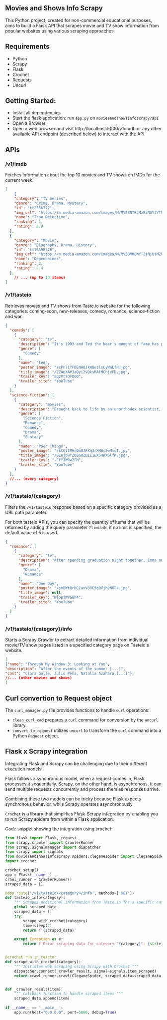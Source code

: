 ## Movies and Shows Info Scrapy
This Python project, created for non-commercial educational purposes, aims to build a Flask API that scrapes movie and TV show information from popular 
websites using various scraping approaches.

## Requirements
* Python
* Scrapy
* Flask
* Crochet
* Requests
* Uncurl

## Getting Started:
* Install all dependencies
* Start the flask application: run `app.py` on `moviesandshowsinfoscrapy/api`
* Open a Browser
* Open a web browser and visit http://localhost:5000/v1/imdb or any other available API endpoint (described below) to interact with the API.

## APIs

### /v1/imdb
Fetches information about the top 10 movies and TV shows on IMDb for the current week.

``` json
[
    {
    "category": "TV Series",
    "genre": "Crime, Drama, Mystery",
    "id": "tt2356777",
    "img_url": "https://m.media-amazon.com/images/M/MV5BNTEzMzBiNGYtYThiZS00MzBjLTk5ZWItM2FmMzU3Y2RjYTVlXkEyXkFqcGdeQXVyMjkwOTAyMDU@._V1_.jpg",
    "name": "True Detective",
    "ranking": 1,
    "rating": 8.9
  },
  {
    "category": "Movie",
    "genre": "Biography, Drama, History",
    "id": "tt15398776",
    "img_url": "https://m.media-amazon.com/images/M/MV5BMDBmYTZjNjUtN2M1MS00MTQ2LTk2ODgtNzc2M2QyZGE5NTVjXkEyXkFqcGdeQXVyNzAwMjU2MTY@._V1_.jpg",
    "name": "Oppenheimer",
    "ranking": 2,
    "rating": 8.4
  },
    // ... (up to 10 items)
]
```

### /v1/tasteio
Retrieves  movies and TV shows from Taste.io website for the following categories:
coming-soon, new-releases, comedy, romance, science-fiction and war.

``` json
{
  "comedy": [
    {
      "category": "tv",
      "description": "It's 1993 and Ted the bear's moment of fame has passed, leaving him living with his best friend[...]",
      "genre": [
        "Comedy"
      ],
      "name": "ted",
      "poster_image": "/cPn71YFDENH0JkWUezlsLyWmLfN.jpg",
      "title_image": "/2ZAeXAV3aQyi2VQksRAfMChjeFD.jpg",
      "trailer_key": "aq2Vt7OvQG0",
      "trailer_site": "YouTube"
    }
  ],
  "science-fiction": [
    {
      "category": "movies",
      "description": "Brought back to life by an unorthodox scientist, a young woman runs off [...]",
      "genre": [
        "Science Fiction",
        "Romance",
        "Comedy",
        "Drama",
        "Fantasy"
      ],
      "name": "Poor Things",
      "poster_image": "/kCGlIMHnOm8JPXq3rXM6c5wMxcT.jpg",
      "title_image": "/8LnjpwfZOSGOZUIE1uX54RXGlfR.jpg",
      "trailer_key": "-EfYJWRw2FM",
      "trailer_site": "YouTube"
    }
  ],
  //... (every category)
}
```

### /v1/tasteio/{category}
Filters the `/v1/tasteio` response based on a specific category provided as a URL path parameter.

For both tasteio APIs, you can specify the quantity of items that will be returned by adding the query parameter `?limit=N`, 
if no limit is specified, the default value of 5 is used.

``` json
{
  "romance": [
    {
      "category": "tv",
      "description": "After spending graduation night together, Emma and Dexter go their separate ways \u2014 but their lives remain intertwined.",
      "genre": [
        "Drama",
        "Romance"
      ],
      "name": "One Day",
      "poster_image": "/smBWt8rHCCavV88C5gQVjh0NUFa.jpg",
      "title_image": null,
      "trailer_key": "WlopfWYGBh4",
      "trailer_site": "YouTube"
    }
  ]
}
```

### /v1/tasteio/{category}/info
Starts a Scrapy Crawler to extract detailed information from individual movie/TV show pages listed in a specified 
category page on Tasteio's website.

``` json
[
{"name": "Through My Window 3: Looking at You", 
"description": "After the events of the summer [...]",
"cast": "Clara Galle, Julio Peña, Natalia Azahara,[...]"},
//... (other movies and shows)
] 
```

## Curl convertion to Request object
The  `curl_manager.py` file provides functions to handle `curl` operations:

- `clean_curl_cmd` prepares a `curl` command for conversion by the `uncurl` library.
- `convert_to_request` utilizes `uncurl` to transform the `curl` command into a Python `Request` object.


## Flask x Scrapy integration
Integrating Flask and Scrapy can be challenging due to their different execution models: 

Flask follows a synchronous model, when a request comes in, Flask processes it sequentially. Scrapy, on the other hand, is asynchronous. 
It can send multiple requests concurrently and process them as responses arrive.

Combining these two models can be tricky because Flask expects synchronous behavior, while Scrapy operates asynchronously.

`Crochet` is a library that simplifies Flask-Scrapy integration by enabling you to run Scrapy spiders from within a Flask application.

Code snippet showing the integration using crochet:
``` python
from flask import Flask, request
from scrapy.crawler import CrawlerRunner
from scrapy.signalmanager import dispatcher
from scrapy import signals
from moviesandshowsinfoscrapy.spiders.cleganespider import CleganeSpider
import crochet

crochet.setup()
app = Flask(__name__)
crawl_runner = CrawlerRunner()
scraped_data = []

@app.route('/v1/tasteio/<category>/info', methods=['GET'])
def tasteio_info(category):
    """ Scrapes additional information from Taste.io for a specific category """
    global scraped_data
    scraped_data = []
    try:
        scrape_with_crochet(category)
        time.sleep(2)
        return f'{scraped_data}'

    except Exception as e:
        return f'Error scraping data for category "{category}": {str(e)}'


@crochet.run_in_reactor
def scrape_with_crochet(category):
    """ Initiates web scraping using Scrapy with Crochet """
    dispatcher.connect(_crawler_result, signal=signals.item_scraped)
    return crawl_runner.crawl(CleganeSpider, scraped_data=scraped_data, category=category)


def _crawler_result(item):
    """ Callback function to handle scraped items """
    scraped_data.append(item)
    
if __name__ == '__main__':
    app.run(host="0.0.0.0", port=5000, debug=True)
```